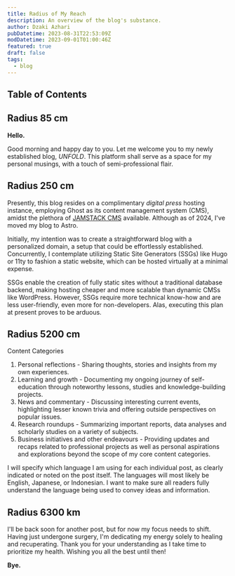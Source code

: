 ```yaml
---
title: Radius of My Reach
description: An overview of the blog's substance.
author: Dzaki Azhari
pubDatetime: 2023-08-31T22:53:09Z
modDatetime: 2023-09-01T01:00:46Z
featured: true
draft: false
tags:
  - blog
---
```


## Table of Contents

## Radius 85 cm

**Hello.**

Good morning and happy day to you. Let me welcome you to my newly established blog, _UNFOLD_. This platform shall serve as a space for my personal musings, with a touch of semi-professional flair.

## Radius 250 cm

Presently, this blog resides on a complimentary _digital press_ hosting instance, employing Ghost as its content management system (CMS), amidst the plethora of [JAMSTACK CMS](https://jamstack.org/headless-cms/) available. Although as of 2024, I've moved my blog to Astro.

Initially, my intention was to create a straightforward blog with a personalized domain, a setup that could be effortlessly established. Concurrently, I contemplate utilizing Static Site Generators (SSGs) like Hugo or 11ty to fashion a static website, which can be hosted virtually at a minimal expense.

SSGs enable the creation of fully static sites without a traditional database backend, making hosting cheaper and more scalable than dynamic CMSs like WordPress. However, SSGs require more technical know-how and are less user-friendly, even more for non-developers. Alas, executing this plan at present proves to be arduous.

## Radius 5200 cm

Content Categories

1. Personal reflections - Sharing thoughts, stories and insights from my own experiences.
2. Learning and growth - Documenting my ongoing journey of self-education through noteworthy lessons, studies and knowledge-building projects.
3. News and commentary - Discussing interesting current events, highlighting lesser known trivia and offering outside perspectives on popular issues.
4. Research roundups - Summarizing important reports, data analyses and scholarly studies on a variety of subjects.
5. Business initiatives and other endeavours - Providing updates and recaps related to professional projects as well as personal aspirations and explorations beyond the scope of my core content categories.

I will specify which language I am using for each individual post, as clearly indicated or noted on the post itself. The languages will most likely be English, Japanese, or Indonesian. I want to make sure all readers fully understand the language being used to convey ideas and information.

## Radius 6300 km

I'll be back soon for another post, but for now my focus needs to shift. Having just undergone surgery, I'm dedicating my energy solely to healing and recuperating.
Thank you for your understanding as I take time to prioritize my health. Wishing you all the best until then!

**Bye.**
